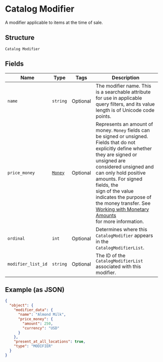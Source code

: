 
# Catalog Modifier

A modifier applicable to items at the time of sale.

## Structure

`Catalog Modifier`

## Fields

| Name | Type | Tags | Description |
|  --- | --- | --- | --- |
| `name` | `string` | Optional | The modifier name.  This is a searchable attribute for use in applicable query filters, and its value length is of Unicode code points. |
| `price_money` | [`Money`](/doc/models/money.md) | Optional | Represents an amount of money. `Money` fields can be signed or unsigned.<br>Fields that do not explicitly define whether they are signed or unsigned are<br>considered unsigned and can only hold positive amounts. For signed fields, the<br>sign of the value indicates the purpose of the money transfer. See<br>[Working with Monetary Amounts](https://developer.squareup.com/docs/build-basics/working-with-monetary-amounts)<br>for more information. |
| `ordinal` | `int` | Optional | Determines where this `CatalogModifier` appears in the `CatalogModifierList`. |
| `modifier_list_id` | `string` | Optional | The ID of the `CatalogModifierList` associated with this modifier. |

## Example (as JSON)

```json
{
  "object": {
    "modifier_data": {
      "name": "Almond Milk",
      "price_money": {
        "amount": 250,
        "currency": "USD"
      }
    },
    "present_at_all_locations": true,
    "type": "MODIFIER"
  }
}
```

